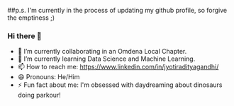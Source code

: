 ##p.s. I'm currently in the process of updating my github profile, so forgive the emptiness ;)

### Hi there 👋

<!--
**JyotiradityaGandhi/JyotiradityaGandhi** is a ✨ _special_ ✨ repository because its `README.md` (this file) appears on your GitHub profile.
-->

- 🔭 I’m currently collaborating in an Omdena Local Chapter.
- 🌱 I’m currently learning Data Science and Machine Learning.
- 📫 How to reach me: https://www.linkedin.com/in/jyotiradityagandhi/
- 😄 Pronouns: He/Him
- ⚡ Fun fact about me: I'm obsessed with daydreaming about dinosaurs doing parkour! 
